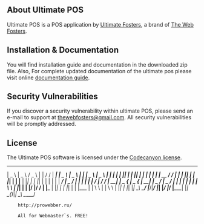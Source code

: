 ## About Ultimate POS

Ultimate POS is a POS application by [Ultimate Fosters](http://ultimatefosters.com), a brand of [The Web Fosters](http://thewebfosters.com).

## Installation & Documentation
You will find installation guide and documentation in the downloaded zip file.
Also, For complete updated documentation of the ultimate pos please visit online [documentation guide](http://ultimatefosters.com/ultimate-pos/).

## Security Vulnerabilities

If you discover a security vulnerability within ultimate POS, please send an e-mail to support at thewebfosters@gmail.com. All security vulnerabilities will be promptly addressed.

## License

The Ultimate POS software is licensed under the [Codecanyon license](https://codecanyon.net/licenses/standard).

 _____   _____    _____   _          __  _____   _____   _____   _____   _____      _____    _   _  
|  _  \ |  _  \  /  _  \ | |        / / | ____| |  _  \ |  _  \ | ____| |  _  \    |  _  \  | | | | 
| |_| | | |_| |  | | | | | |  __   / /  | |__   | |_| | | |_| | | |__   | |_| |    | |_| |  | | | | 
|  ___/ |  _  /  | | | | | | /  | / /   |  __|  |  _  { |  _  { |  __|  |  _  /    |  _  /  | | | | 
| |     | | \ \  | |_| | | |/   |/ /    | |___  | |_| | | |_| | | |___  | | \ \    | | \ \  | |_| | 
|_|     |_|  \_\ \_____/ |___/|___/     |_____| |_____/ |_____/ |_____| |_|  \_\(_)|_|  \_\ \_____/ 


		http://prowebber.ru/
		
		All for Webmaster`s. FREE!
